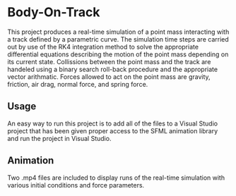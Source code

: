 # Body-On-Track

This project produces a real-time simulation of a point mass interacting with a track defined by a parametric curve. The simulation time steps are carried out by use of the RK4 integration method to solve the appropriate differential equations describing the motion of the point mass depending on its current state. Collissions between the point mass and the track are handeled using a binary search roll-back procedure and the appropriate vector arithmatic. Forces allowed to act on the point mass are gravity, friction, air drag, normal force, and spring force.

## Usage

An easy way to run this project is to add all of the files to a Visual Studio project that has been given proper access to the SFML animation library and run the project in Visual Studio.

## Animation

Two .mp4 files are included to display runs of the real-time simulation with various initial conditions and force parameters.
